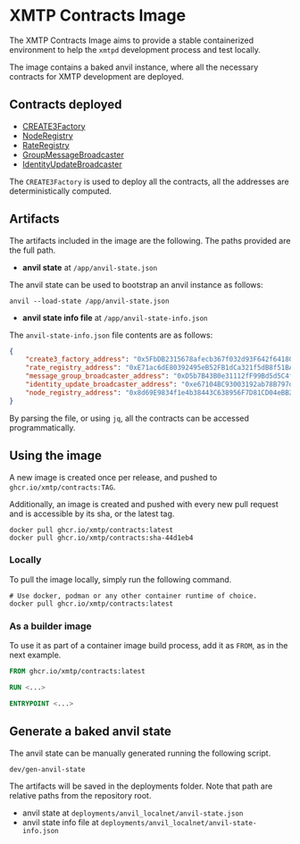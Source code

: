 # XMTP Contracts Image

The XMTP Contracts Image aims to provide a stable containerized environment to help the `xmtpd` development process and test locally.

The image contains a baked anvil instance, where all the necessary contracts for XMTP development are deployed.

## Contracts deployed

- [CREATE3Factory](../src/CREATE3Factory.sol)
- [NodeRegistry](../src/NodeRegistry.sol)
- [RateRegistry](../src/RateRegistry.sol)
- [GroupMessageBroadcaster](../src/GroupMessageBroadcaster.sol)
- [IdentityUpdateBroadcaster](../src/IdentityUpdateBroadcaster.sol)

The `CREATE3Factory` is used to deploy all the contracts, all the addresses are deterministically computed.

## Artifacts

The artifacts included in the image are the following. The paths provided are the full path.

- **anvil state** at `/app/anvil-state.json`

The anvil state can be used to bootstrap an anvil instance as follows:

```shell
anvil --load-state /app/anvil-state.json
```

- **anvil state info file** at `/app/anvil-state-info.json`

The `anvil-state-info.json` file contents are as follows:

```json
{
    "create3_factory_address": "0x5FbDB2315678afecb367f032d93F642f64180aa3",
    "rate_registry_address": "0xE71ac6dE80392495eB52FB1dCa321f5dB8f51BAE",
    "message_group_broadcaster_address": "0xD5b7B43B0e31112fF99Bd5d5C4f6b828259bedDE",
    "identity_update_broadcaster_address": "0xe67104BC93003192ab78B797d120DBA6e9Ff4928",
    "node_registry_address": "0x8d69E9834f1e4b38443C638956F7D81CD04eBB2F"
}
```

By parsing the file, or using `jq`, all the contracts can be accessed programmatically.

## Using the image

A new image is created once per release, and pushed to `ghcr.io/xmtp/contracts:TAG`.

Additionally, an image is created and pushed with every new pull request and is accessible by its sha, or the latest tag.

```shell
docker pull ghcr.io/xmtp/contracts:latest
docker pull ghcr.io/xmtp/contracts:sha-44d1eb4
```

### Locally

To pull the image locally, simply run the following command.

```shell
# Use docker, podman or any other container runtime of choice.
docker pull ghcr.io/xmtp/contracts:latest
```

### As a builder image

To use it as part of a container image build process, add it as `FROM`, as in the next example.

```Dockerfile
FROM ghcr.io/xmtp/contracts:latest

RUN <...>

ENTRYPOINT <...>
```

## Generate a baked anvil state

The anvil state can be manually generated running the following script.

```shell
dev/gen-anvil-state
```

The artifacts will be saved in the deployments folder. Note that path are relative paths from the repository root.

- anvil state at `deployments/anvil_localnet/anvil-state.json`
- anvil state info file at `deployments/anvil_localnet/anvil-state-info.json`
